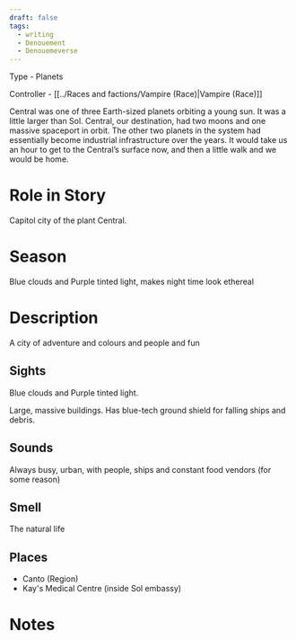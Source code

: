 ```yaml
---
draft: false
tags:
  - writing
  - Denouement
  - Denouemeverse
---
```


Type - Planets

Controller - [[../Races and factions/Vampire (Race)|Vampire (Race)]]

Central was one of three Earth-sized planets orbiting a young sun. It was a little larger than Sol. Central, our destination, had two moons and one massive spaceport in orbit. The other two planets in the system had essentially become industrial infrastructure over the years. It would take us an hour to get to the Central’s surface now, and then a little walk and we would be home.

# Role in Story

Capitol city of the plant Central.

# Season

Blue clouds and Purple tinted light, makes night time look ethereal

# Description

A city of adventure and colours and people and fun


## Sights

Blue clouds and Purple tinted light.

Large, massive buildings. Has blue-tech ground shield for falling ships and debris.

## Sounds

Always busy, urban, with people, ships and constant food vendors (for some reason)

## Smell

The natural life 

## Places

- Canto (Region)
- Kay's Medical Centre (inside Sol embassy)

# Notes 